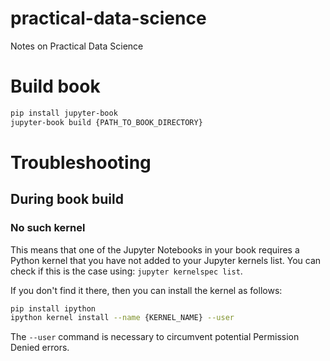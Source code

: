# practical-data-science
Notes on Practical Data Science

# Build book
```bash
pip install jupyter-book
jupyter-book build {PATH_TO_BOOK_DIRECTORY}
```

# Troubleshooting

## During book build

### No such kernel
This means that one of the Jupyter Notebooks in your book requires a Python 
kernel that you have not added to your Jupyter kernels list. You can check 
if this is the case using: `jupyter kernelspec list`.

If you don't find it there, then you can install the kernel as follows:
```bash
pip install ipython
ipython kernel install --name {KERNEL_NAME} --user
```

The `--user` command is necessary to circumvent potential Permission Denied 
errors.